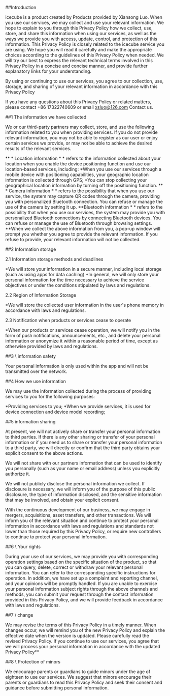 ##Introduction

icecube is a product created by Products provided by Xiansong Luo. When you use our services, we may collect and use your relevant information. We hope to explain to you through this Privacy Policy how we collect, use, store, and share this information when using our services, as well as the ways we provide you with access, update, control, and protection of this information. This Privacy Policy is closely related to the icecube service you are using. We hope you will read it carefully and make the appropriate choices according to the guidelines of this Privacy Policy when needed. We will try our best to express the relevant technical terms involved in this Privacy Policy in a concise and concise manner, and provide further explanatory links for your understanding.

By using or continuing to use our services, you agree to our collection, use, storage, and sharing of your relevant information in accordance with this Privacy Policy

If you have any questions about this Privacy Policy or related matters, please contact +86 17322740609 or email xsluo@126.com Contact us.

##1 The information we have collected

We or our third-party partners may collect, store, and use the following information related to you when providing services. If you do not provide relevant information, you may not be able to register as our user or enjoy certain services we provide, or may not be able to achieve the desired results of the relevant services.

** * Location information * * refers to the information collected about your location when you enable the device positioning function and use our location-based services, including: *When you use our services through a mobile device with positioning capabilities, your geographic location information is collected through GPS; *You can stop collecting your geographical location information by turning off the positioning function. ** * Camera information * * refers to the possibility that when you use our service, the system may capture QR codes through the camera, providing you with personalized Bluetooth connection. You can refuse or manage the use of the camera by setting it up. **Bluetooth information * * refers to the possibility that when you use our services, the system may provide you with personalized Bluetooth connections by connecting Bluetooth devices. You can refuse or manage the use of Bluetooth through browsing settings. **When we collect the above information from you, a pop-up window will prompt you whether you agree to provide the relevant information. If you refuse to provide, your relevant information will not be collected.

##2 Information storage

2.1 Information storage methods and deadlines

*We will store your information in a secure manner, including local storage (such as using apps for data caching) *In general, we will only store your personal information for the time necessary to achieve the service objectives or under the conditions stipulated by laws and regulations.

2.2 Region of Information Storage

*We will store the collected user information in the user's phone memory in accordance with laws and regulations.

2.3 Notification when products or services cease to operate

*When our products or services cease operation, we will notify you in the form of push notifications, announcements, etc., and delete your personal information or anonymize it within a reasonable period of time, except as otherwise provided by laws and regulations.

##3 \ information safety

Your personal information is only used within the app and will not be transmitted over the network.

##4 How we use information

We may use the information collected during the process of providing services to you for the following purposes:

*Providing services to you; *When we provide services, it is used for device connection and device model recording;

##5 information sharing

At present, we will not actively share or transfer your personal information to third parties. If there is any other sharing or transfer of your personal information or if you need us to share or transfer your personal information to a third party, we will directly or confirm that the third party obtains your explicit consent to the above actions.

We will not share with our partners information that can be used to identify you personally (such as your name or email address) unless you explicitly authorize it.

We will not publicly disclose the personal information we collect. If disclosure is necessary, we will inform you of the purpose of this public disclosure, the type of information disclosed, and the sensitive information that may be involved, and obtain your explicit consent.

With the continuous development of our business, we may engage in mergers, acquisitions, asset transfers, and other transactions. We will inform you of the relevant situation and continue to protect your personal information in accordance with laws and regulations and standards not lower than those required by this Privacy Policy, or require new controllers to continue to protect your personal information.

##6 \ Your rights

During your use of our services, we may provide you with corresponding operation settings based on the specific situation of the product, so that you can query, delete, correct or withdraw your relevant personal information. You can refer to the corresponding specific instructions for operation. In addition, we have set up a complaint and reporting channel, and your opinions will be promptly handled. If you are unable to exercise your personal information subject rights through the above channels and methods, you can submit your request through the contact information provided in this Privacy Policy, and we will provide feedback in accordance with laws and regulations.

##7 \ change

We may revise the terms of this Privacy Policy in a timely manner. When changes occur, we will remind you of the new Privacy Policy and explain the effective date when the version is updated. Please carefully read the revised Privacy Policy. If you continue to use our services, you agree that we will process your personal information in accordance with the updated Privacy Policy**

##8 \ Protection of minors

We encourage parents or guardians to guide minors under the age of eighteen to use our services. We suggest that minors encourage their parents or guardians to read this Privacy Policy and seek their consent and guidance before submitting personal information.
